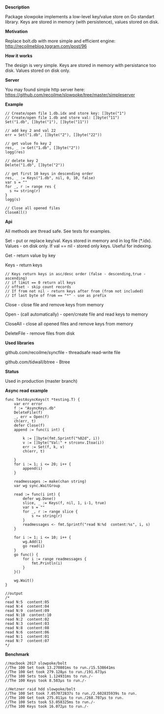 **Description**

Package slowpoke implements a low-level key/value store on Go standart library. Keys are stored in memory (with persistence), values stored on disk.

**Motivation**

Replace bolt.db with more simple and efficient engine: http://recoilmeblog.tggram.com/post/96

**How it works**

The design is very simple. Keys are stored in memory with persistance too disk. Values stored on disk only.


**Server**

You may found simple http server here: https://github.com/recoilme/slowpoke/tree/master/simpleserver

**Example**

```
// Create/open file 1.db.idx and store key: []byte("1")
// Create/open file 1.db and store val: []byte("11")
Set("1.db", []byte("1"), []byte("11"))

// add key 2 and val 22
err = Set("1.db", []byte("2"), []byte("22"))

// get value fo key 2
res, _ := Get("1.db", []byte("2"))
logg(res)

// delete key 2
Delete("1.db", []byte("2"))

// get first 10 keys in descending order 
res, _ := Keys("1.db", nil, 0, 10, false)
var s = ""
for _, r := range res {
  s += string(r)
}
logg(s)

// Close all opened files
CloseAll()
```

**Api**

All methods are thread safe. See tests for examples.


Set - put or replace key/val. Keys stored in memory and in log file (*.idx). Values - on disk only.
If val == nil - stored only keys. Useful for indexing.


Get - return value by key


Keys - return keys
```
// Keys return keys in asc/desc order (false - descending,true - ascending)
// if limit == 0 return all keys
// offset - skip count records
// If from not nil - return keys after from (from not included)
// If last byte of from == "*" - use as prefix
```

Close - close file and remove keys from memory


Open - (call automatically) - open/create file and read keys to memory


CloseAll - close all opened files and remove keys from memory


DeleteFile - remove files from disk


**Used libraries**

github.com/recoilme/syncfile - threadsafe read-write file

github.com/tidwall/btree - Btree

**Status**

Used in production (master branch)


**Async read example**

```
func TestAsyncKeys(t *testing.T) {
	var err error
	f := "AsyncKeys.db"
	DeleteFile(f)
	_, err = Open(f)
	ch(err, t)
	defer Close(f)
	append := func(i int) {

		k := []byte(fmt.Sprintf("%02d", i))
		v := []byte("Val:" + strconv.Itoa(i))
		err := Set(f, k, v)
		ch(err, t)

	}
	for i := 1; i <= 20; i++ {
		append(i)
	}

	readmessages := make(chan string)
	var wg sync.WaitGroup

	read := func(i int) {
		defer wg.Done()
		slice, _ := Keys(f, nil, 1, i-1, true)
		var s = ""
		for _, r := range slice {
			s += string(r)
		}
		readmessages <- fmt.Sprintf("read N:%d  content:%s", i, s)
	}

	for i := 1; i <= 10; i++ {
		wg.Add(1)
		go read(i)
	}
	go func() {
		for i := range readmessages {
			fmt.Println(i)
		}
	}()

	wg.Wait()
}

//output
/*
read N:5  content:05
read N:4  content:04
read N:9  content:09
read N:10  content:10
read N:2  content:02
read N:3  content:03
read N:8  content:08
read N:6  content:06
read N:1  content:01
read N:7  content:07
*/
```

**Benchmark**

```
//macbook 2017 slowpoke/bolt
//The 100 Set took 13.270801ms to run./15.538641ms
//The 100 Get took 279.128µs to run./191.673µs
//The 100 Sets took 1.124931ms to run./-
//The 100 Keys took 8.583µs to run./-

//Hetzner raid hdd slowpoke/bolt
//The 100 Set took 7.057072837s to run./2.602835939s to run.
//The 100 Get took 275.011µs to run./268.707µs to run.
//The 100 Sets took 53.058325ms to run./-
//The 100 Keys took 16.072µs to run./-
```